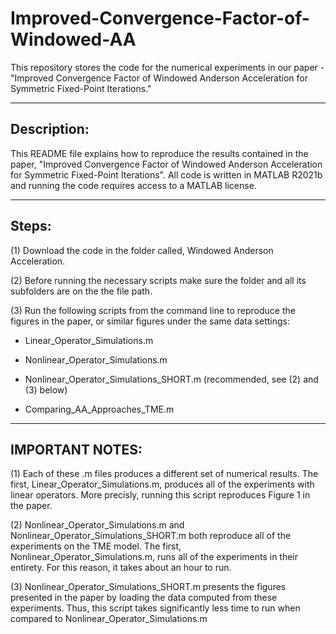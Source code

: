 # Improved-Convergence-Factor-of-Windowed-AA
This repository stores the code for the numerical experiments in our paper - "Improved Convergence Factor of Windowed Anderson Acceleration for Symmetric Fixed-Point Iterations." 


-------------
Description: 
-------------
This README file explains how to reproduce the results contained in the paper, "Improved Convergence Factor of Windowed Anderson Acceleration
for Symmetric Fixed-Point Iterations". All code is written in MATLAB R2021b and running the code requires access to a MATLAB license. 

-------
Steps:
-------
(1) Download the code in the folder called, Windowed Anderson Acceleration. 

(2) Before running the necessary scripts make sure the folder and all its subfolders are on the the file path. 

(3) Run the following scripts from the command line to reproduce the figures in the paper, or similar figures under the same data settings: 
	
 * Linear_Operator_Simulations.m
	
 * Nonlinear_Operator_Simulations.m
	
 * Nonlinear_Operator_Simulations_SHORT.m  (recommended, see (2) and (3) below)

 * Comparing_AA_Approaches_TME.m

-----------------	
IMPORTANT NOTES:
-----------------	
(1) Each of these .m files produces a different set of numerical results. The first, Linear_Operator_Simulations.m, produces all of the experiments with linear operators. 
More precisly, running this script reproduces Figure 1 in the paper. 

(2) Nonlinear_Operator_Simulations.m and Nonlinear_Operator_Simulations_SHORT.m  both reproduce all of the experiments on the TME model. 
The first, Nonlinear_Operator_Simulations.m, runs all of the experiments in their entirety. For this reason, it takes about an hour to run.

(3) Nonlinear_Operator_Simulations_SHORT.m presents the figures presented in the paper by loading the data computed from these experiments. 
Thus, this script takes significantly less time to run when compared to Nonlinear_Operator_Simulations.m
